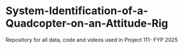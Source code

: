 # System-Identification-of-a-Quadcopter-on-an-Attitude-Rig
Repository for all data, code and videos used in Project 111- FYP 2025 

